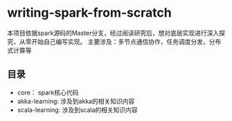 # writing-spark-from-scratch

本项目依据spark源码的Master分支，经过阅读研究后，想对底层实现进行深入探究，从零开始自己编写实现。
主要涉及：多节点通信协作，任务调度分发，分布式计算等

## 目录

* core：     spark核心代码
* akka-learning:  涉及到akka的相关知识内容
* scala-learning: 涉及到scala的相关知识内容
